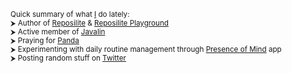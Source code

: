 <sub>Quick summary of what [I](https://dzikoysk.net/) do lately:</sub><br>
<sub>⮞ Author of [Reposilite](https://github.com/dzikoysk/reposilite) & [Reposilite Playground](https://github.com/reposilite-playground/)</sub><br>
<sub>⮞ Active member of [Javalin](https://github.com/javalin/)</sub><br>
<sub>⮞ Praying for [Panda](https://github.com/panda-lang/panda)</sub><br>
<sub>⮞ Experimenting with daily routine management through [Presence of Mind](https://github.com/dzikoysk/presence-of-mind) app</sub><br>
<sub>⮞ Posting random stuff on [Twitter](https://twitter.com/dzikoysk)</sub><br>
